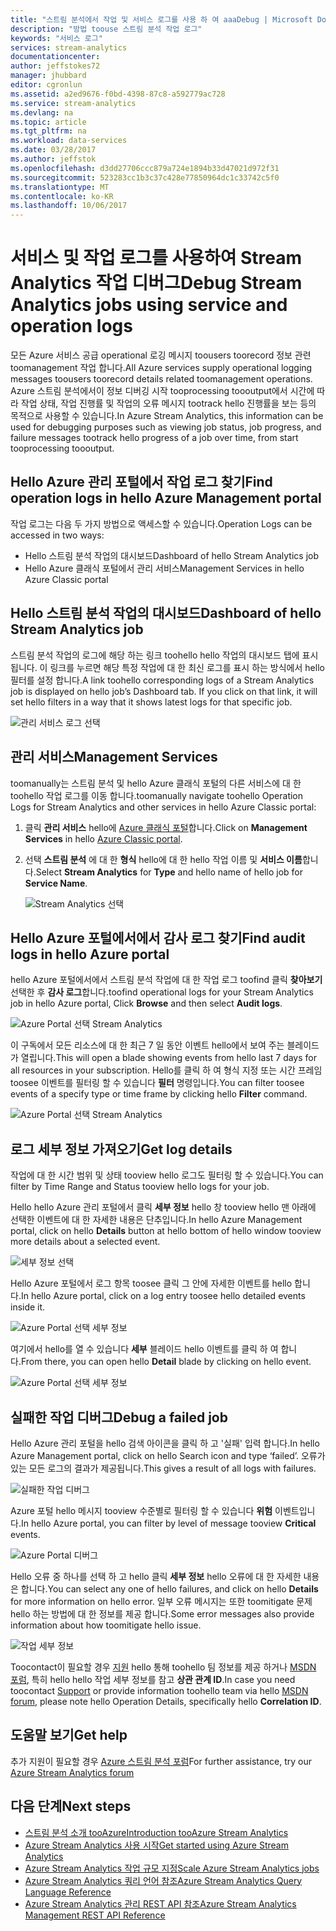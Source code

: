 ```yaml
---
title: "스트림 분석에서 작업 및 서비스 로그를 사용 하 여 aaaDebug | Microsoft Docs"
description: "방법 toouse 스트림 분석 작업 로그"
keywords: "서비스 로그"
services: stream-analytics
documentationcenter: 
author: jeffstokes72
manager: jhubbard
editor: cgronlun
ms.assetid: a2ed9676-f0bd-4398-87c8-a592779ac728
ms.service: stream-analytics
ms.devlang: na
ms.topic: article
ms.tgt_pltfrm: na
ms.workload: data-services
ms.date: 03/28/2017
ms.author: jeffstok
ms.openlocfilehash: d3dd27706ccc879a724e1894b33d47021d972f31
ms.sourcegitcommit: 523283cc1b3c37c428e77850964dc1c33742c5f0
ms.translationtype: MT
ms.contentlocale: ko-KR
ms.lasthandoff: 10/06/2017
---
```

# <a name="debug-stream-analytics-jobs-using-service-and-operation-logs"></a><span data-ttu-id="8347f-104">서비스 및 작업 로그를 사용하여 Stream Analytics 작업 디버그</span><span class="sxs-lookup"><span data-stu-id="8347f-104">Debug Stream Analytics jobs using service and operation logs</span></span>
<span data-ttu-id="8347f-105">모든 Azure 서비스 공급 operational 로깅 메시지 toousers toorecord 정보 관련 toomanagement 작업 합니다.</span><span class="sxs-lookup"><span data-stu-id="8347f-105">All Azure services supply operational logging messages toousers toorecord details related toomanagement operations.</span></span> <span data-ttu-id="8347f-106">Azure 스트림 분석에서이 정보 디버깅 시작 tooprocessing toooutput에서 시간에 따라 작업 상태, 작업 진행률 및 작업의 오류 메시지 tootrack hello 진행률을 보는 등의 목적으로 사용할 수 있습니다.</span><span class="sxs-lookup"><span data-stu-id="8347f-106">In Azure Stream Analytics, this information can be used for debugging purposes such as viewing job status, job progress, and failure messages tootrack hello progress of a job over time, from start tooprocessing toooutput.</span></span>

## <a name="find-operation-logs-in-hello-azure-management-portal"></a><span data-ttu-id="8347f-107">Hello Azure 관리 포털에서 작업 로그 찾기</span><span class="sxs-lookup"><span data-stu-id="8347f-107">Find operation logs in hello Azure Management portal</span></span>
<span data-ttu-id="8347f-108">작업 로그는 다음 두 가지 방법으로 액세스할 수 있습니다.</span><span class="sxs-lookup"><span data-stu-id="8347f-108">Operation Logs can be accessed in two ways:</span></span>  

* <span data-ttu-id="8347f-109">Hello 스트림 분석 작업의 대시보드</span><span class="sxs-lookup"><span data-stu-id="8347f-109">Dashboard of hello Stream Analytics job</span></span>  
* <span data-ttu-id="8347f-110">Hello Azure 클래식 포털에서 관리 서비스</span><span class="sxs-lookup"><span data-stu-id="8347f-110">Management Services in hello Azure Classic portal</span></span>  

## <a name="dashboard-of-hello-stream-analytics-job"></a><span data-ttu-id="8347f-111">Hello 스트림 분석 작업의 대시보드</span><span class="sxs-lookup"><span data-stu-id="8347f-111">Dashboard of hello Stream Analytics job</span></span>
<span data-ttu-id="8347f-112">스트림 분석 작업의 로그에 해당 하는 링크 toohello hello 작업의 대시보드 탭에 표시 됩니다. 이 링크를 누르면 해당 특정 작업에 대 한 최신 로그를 표시 하는 방식에서 hello 필터를 설정 합니다.</span><span class="sxs-lookup"><span data-stu-id="8347f-112">A link toohello corresponding logs of a Stream Analytics job is displayed on hello job’s Dashboard tab. If you click on that link, it will set hello filters in a way that it shows latest logs for that specific job.</span></span>

  ![관리 서비스 로그 선택](./media/stream-analytics-operation-logs/01-stream-analytics-operation-logs.png)  

## <a name="management-services"></a><span data-ttu-id="8347f-114">관리 서비스</span><span class="sxs-lookup"><span data-stu-id="8347f-114">Management Services</span></span>
<span data-ttu-id="8347f-115">toomanually는 스트림 분석 및 hello Azure 클래식 포털의 다른 서비스에 대 한 toohello 작업 로그를 이동 합니다.</span><span class="sxs-lookup"><span data-stu-id="8347f-115">toomanually navigate toohello Operation Logs for Stream Analytics and other services in hello Azure Classic portal:</span></span>

1. <span data-ttu-id="8347f-116">클릭 **관리 서비스** hello에 [Azure 클래식 포털](https://manage.windowsazure.com)합니다.</span><span class="sxs-lookup"><span data-stu-id="8347f-116">Click on **Management Services** in hello [Azure Classic portal](https://manage.windowsazure.com).</span></span>
2. <span data-ttu-id="8347f-117">선택 **스트림 분석** 에 대 한 **형식** hello에 대 한 hello 작업 이름 및 **서비스 이름**합니다.</span><span class="sxs-lookup"><span data-stu-id="8347f-117">Select **Stream Analytics** for **Type** and hello name of hello job for **Service Name**.</span></span>  
   
   ![Stream Analytics 선택](./media/stream-analytics-operation-logs/02-stream-analytics-operation-logs.png)  

## <a name="find-audit-logs-in-hello-azure-portal"></a><span data-ttu-id="8347f-119">Hello Azure 포털에서에서 감사 로그 찾기</span><span class="sxs-lookup"><span data-stu-id="8347f-119">Find audit logs in hello Azure portal</span></span>
<span data-ttu-id="8347f-120">hello Azure 포털에서에서 스트림 분석 작업에 대 한 작업 로그 toofind 클릭 **찾아보기** 선택한 후 **감사 로그**합니다.</span><span class="sxs-lookup"><span data-stu-id="8347f-120">toofind operational logs for your Stream Analytics job in hello Azure portal, Click **Browse** and then select **Audit logs**.</span></span>

  ![Azure Portal 선택 Stream Analytics](./media/stream-analytics-operation-logs/06-stream-analytics-operation-logs.png)  

<span data-ttu-id="8347f-122">이 구독에서 모든 리소스에 대 한 최근 7 일 동안 이벤트 hello에서 보여 주는 블레이드가 열립니다.</span><span class="sxs-lookup"><span data-stu-id="8347f-122">This will open a blade showing events from hello last 7 days for all resources in your subscription.</span></span>  <span data-ttu-id="8347f-123">Hello를 클릭 하 여 형식 지정 또는 시간 프레임 toosee 이벤트를 필터링 할 수 있습니다 **필터** 명령입니다.</span><span class="sxs-lookup"><span data-stu-id="8347f-123">You can filter toosee events of a specify type or time frame by clicking hello **Filter** command.</span></span>

  ![Azure Portal 선택 Stream Analytics](./media/stream-analytics-operation-logs/07-stream-analytics-operation-logs.png)  

## <a name="get-log-details"></a><span data-ttu-id="8347f-125">로그 세부 정보 가져오기</span><span class="sxs-lookup"><span data-stu-id="8347f-125">Get log details</span></span>
<span data-ttu-id="8347f-126">작업에 대 한 시간 범위 및 상태 tooview hello 로그도 필터링 할 수 있습니다.</span><span class="sxs-lookup"><span data-stu-id="8347f-126">You can filter by Time Range and Status tooview hello logs for your job.</span></span>

<span data-ttu-id="8347f-127">Hello hello Azure 관리 포털에서 클릭 **세부 정보** hello 창 tooview hello 맨 아래에 선택한 이벤트에 대 한 자세한 내용은 단추입니다.</span><span class="sxs-lookup"><span data-stu-id="8347f-127">In hello Azure Management portal, click on hello **Details** button at hello bottom of hello window tooview more details about a selected event.</span></span> 

  ![세부 정보 선택](./media/stream-analytics-operation-logs/03-stream-analytics-operation-logs.png)  

<span data-ttu-id="8347f-129">Hello Azure 포털에서 로그 항목 toosee 클릭 그 안에 자세한 이벤트를 hello 합니다.</span><span class="sxs-lookup"><span data-stu-id="8347f-129">In hello Azure portal, click on a log entry toosee hello detailed events inside it.</span></span>

  ![Azure Portal 선택 세부 정보](./media/stream-analytics-operation-logs/08-stream-analytics-operation-logs.png)  

<span data-ttu-id="8347f-131">여기에서 hello를 열 수 있습니다 **세부** 블레이드 hello 이벤트를 클릭 하 여 합니다.</span><span class="sxs-lookup"><span data-stu-id="8347f-131">From there, you can open hello **Detail** blade by clicking on hello event.</span></span>

  ![Azure Portal 선택 세부 정보](./media/stream-analytics-operation-logs/09-stream-analytics-operation-logs.png)  

## <a name="debug-a-failed-job"></a><span data-ttu-id="8347f-133">실패한 작업 디버그</span><span class="sxs-lookup"><span data-stu-id="8347f-133">Debug a failed job</span></span>
<span data-ttu-id="8347f-134">Hello Azure 관리 포털을 hello 검색 아이콘을 클릭 하 고 '실패' 입력 합니다.</span><span class="sxs-lookup"><span data-stu-id="8347f-134">In hello Azure Management portal, click on hello Search icon and type ‘failed’.</span></span> <span data-ttu-id="8347f-135">오류가 있는 모든 로그의 결과가 제공됩니다.</span><span class="sxs-lookup"><span data-stu-id="8347f-135">This gives a result of all logs with failures.</span></span> 

  ![실패한 작업 디버그](./media/stream-analytics-operation-logs/04-stream-analytics-operation-logs.png)  

<span data-ttu-id="8347f-137">Azure 포털 hello 메시지 tooview 수준별로 필터링 할 수 있습니다 **위험** 이벤트입니다.</span><span class="sxs-lookup"><span data-stu-id="8347f-137">In hello Azure portal, you can filter by level of message tooview **Critical** events.</span></span>

  ![Azure Portal 디버그](./media/stream-analytics-operation-logs/10-stream-analytics-operation-logs.png)  

<span data-ttu-id="8347f-139">Hello 오류 중 하나를 선택 하 고 hello 클릭 **세부 정보** hello 오류에 대 한 자세한 내용은 합니다.</span><span class="sxs-lookup"><span data-stu-id="8347f-139">You can select any one of hello failures, and click on hello **Details** for more information on hello error.</span></span>  <span data-ttu-id="8347f-140">일부 오류 메시지는 또한 toomitigate 문제 hello 하는 방법에 대 한 정보를 제공 합니다.</span><span class="sxs-lookup"><span data-stu-id="8347f-140">Some error messages also provide information about how toomitigate hello issue.</span></span> 

  ![작업 세부 정보](./media/stream-analytics-operation-logs/05-stream-analytics-operation-logs.png)  

<span data-ttu-id="8347f-142">Toocontact이 필요할 경우 [지원](https://azure.microsoft.com/support/options/) hello 통해 toohello 팀 정보를 제공 하거나 [MSDN 포럼](https://social.msdn.microsoft.com/Forums/en-US/home?forum=AzureStreamAnalytics), 특히 hello hello 작업 세부 정보를 참고 **상관 관계 ID**.</span><span class="sxs-lookup"><span data-stu-id="8347f-142">In case you need toocontact [Support](https://azure.microsoft.com/support/options/) or provide information toohello team via hello [MSDN forum](https://social.msdn.microsoft.com/Forums/en-US/home?forum=AzureStreamAnalytics), please note hello Operation Details, specifically hello **Correlation ID**.</span></span> 

## <a name="get-help"></a><span data-ttu-id="8347f-143">도움말 보기</span><span class="sxs-lookup"><span data-stu-id="8347f-143">Get help</span></span>
<span data-ttu-id="8347f-144">추가 지원이 필요할 경우 [Azure 스트림 분석 포럼](https://social.msdn.microsoft.com/Forums/en-US/home?forum=AzureStreamAnalytics)</span><span class="sxs-lookup"><span data-stu-id="8347f-144">For further assistance, try our [Azure Stream Analytics forum](https://social.msdn.microsoft.com/Forums/en-US/home?forum=AzureStreamAnalytics)</span></span>

## <a name="next-steps"></a><span data-ttu-id="8347f-145">다음 단계</span><span class="sxs-lookup"><span data-stu-id="8347f-145">Next steps</span></span>
* [<span data-ttu-id="8347f-146">스트림 분석 소개 tooAzure</span><span class="sxs-lookup"><span data-stu-id="8347f-146">Introduction tooAzure Stream Analytics</span></span>](stream-analytics-introduction.md)
* [<span data-ttu-id="8347f-147">Azure Stream Analytics 사용 시작</span><span class="sxs-lookup"><span data-stu-id="8347f-147">Get started using Azure Stream Analytics</span></span>](stream-analytics-real-time-fraud-detection.md)
* [<span data-ttu-id="8347f-148">Azure  Stream Analytics 작업 규모 지정</span><span class="sxs-lookup"><span data-stu-id="8347f-148">Scale Azure Stream Analytics jobs</span></span>](stream-analytics-scale-jobs.md)
* [<span data-ttu-id="8347f-149">Azure  Stream Analytics 쿼리 언어 참조</span><span class="sxs-lookup"><span data-stu-id="8347f-149">Azure Stream Analytics Query Language Reference</span></span>](https://msdn.microsoft.com/library/azure/dn834998.aspx)
* [<span data-ttu-id="8347f-150">Azure Stream Analytics 관리 REST API 참조</span><span class="sxs-lookup"><span data-stu-id="8347f-150">Azure Stream Analytics Management REST API Reference</span></span>](https://msdn.microsoft.com/library/azure/dn835031.aspx)

